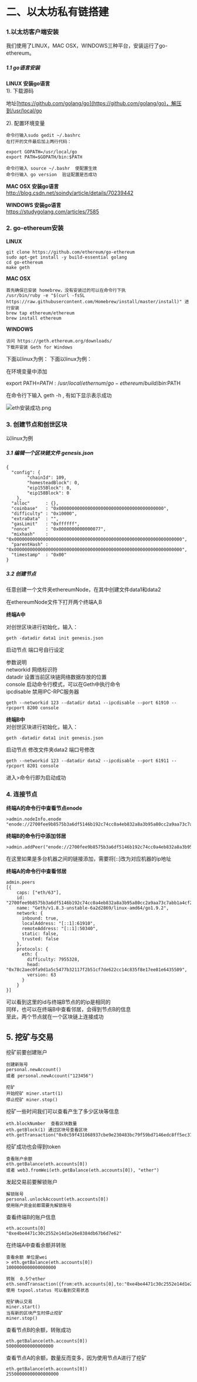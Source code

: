 # 二、以太坊私有链搭建

### 1.以太坊客户端安装
我们使用了LINUX，MAC OSX，WINDOWS三种平台，安装运行了go-ethereum。


##### 1.1 go语言安装


**LINUX 安装go语言**  
1). 下载源码  

地址[https://github.com/golang/go](https://github.com/golang/go)，解压到/usr/local/go


2). 配置环境变量 
```
命令行输入sudo gedit ~/.bashrc  
在打开的文件最后加上两行代码：

export GOPATH=/usr/local/go
export PATH=$GOPATH/bin:$PATH

命令行输入 source ~/.bashr  使配置生效
命令行输入 go version  验证配置是否成功
```


**MAC OSX 安装go语言**  
http://blog.csdn.net/soindy/article/details/70239442  


**WINDOWS 安装go语言**  
https://studygolang.com/articles/7585

### 2. go-ethereum安装


**LINUX**

    git clone https://github.com/ethereum/go-ethereum
    sudo apt-get install -y build-essential golang
    cd go-ethereum
    make geth

**MAC OSX**

    首先确保已安装 homebrew，没有安装过的可以在命令行下执
    /usr/bin/ruby -e "$(curl -fsSL https://raw.githubusercontent.com/Homebrew/install/master/install)" 进行安装
    brew tap ethereum/ethereum
    brew install ethereum

**WINDOWS**

    访问 https://geth.ethereum.org/downloads/
    下载并安装 Geth for Windows
    

下面以linux为例：
下面以linux为例：

在环境变量中添加

export PATH=$PATH:/usr/local/ethernum/go-ethereum/build/bin:$PATH


在命令行下输入 geth -h , 有如下显示表示成功

![eth安装成功.png](https://upload-images.jianshu.io/upload_images/1819486-45666a75fdce172f.png?imageMogr2/auto-orient/strip%7CimageView2/2/w/1240)




### 3. 创建节点和创世区块

以linux为例

##### 3.1  编辑一个区块链文件 genesis.json
```
{
  "config": {
        "chainId": 109,
        "homesteadBlock": 0,
        "eip155Block": 0,
        "eip158Block": 0
    },
  "alloc"      : {},
  "coinbase"   : "0x0000000000000000000000000000000000000000",
  "difficulty" : "0x10000",
  "extraData"  : "",
  "gasLimit"   : "0xffffff",
  "nonce"      : "0x0000000000000077",
  "mixhash"    : "0x0000000000000000000000000000000000000000000000000000000000000000",
  "parentHash" : "0x0000000000000000000000000000000000000000000000000000000000000000",
  "timestamp"  : "0x00"
}
```
##### 3.2 创建节点

任意创建一个文件夹ethereumNode，在其中创建文件data1和data2

在ethereumNode文件下打开两个终端A,B


**终端A中**

对创世区块进行初始化，输入：
```
geth -datadir data1 init genesis.json
```
启动节点  端口号自行设定

参数说明  
networkid     网络标识符  
datadir     	设置当前区块链网络数据存放的位置  
console     	启动命令行模式，可以在Geth中执行命令  
ipcdisable                禁用IPC-RPC服务器
```
geth --networkid 123 --datadir data1 --ipcdisable --port 61910 --rpcport 8200 console
```
**终端B中**  
对创世区块进行初始化，输入：
```
geth -datadir data1 init genesis.json
```
启动节点  修改文件夹data2   端口号修改

```
geth --networkid 123 --datadir data2 --ipcdisable --port 61911 --rpcport 8201 console
```
进入>命令行即为启动成功


### 4. 连接节点

**终端A的命令行中查看节点enode**  
```
>admin.nodeInfo.enode
"enode://2700fee9b8575b3a6df5146b192c74cc0a4eb832a8a3b95a80cc2a9aa73c7abb1a4cf2e734bb0228789611f86c95bcfe2654a187f3fa5ea58b49d245cf014e35@[::]:61910"
```
**终端B的命令行中添加邻居**
```
>admin.addPeer("enode://2700fee9b8575b3a6df5146b192c74cc0a4eb832a8a3b95a80cc2a9aa73c7abb1a4cf2e734bb0228789611f86c95bcfe2654a187f3fa5ea58b49d245cf014e35@[::]:61910")
```
在这里如果是多台机器之间的链接添加，需要将[::]改为对应机器的ip地址  

**终端A的命令行中查看邻居**
```
admin.peers
[{
    caps: ["eth/63"],
    id: "2700fee9b8575b3a6df5146b192c74cc0a4eb832a8a3b95a80cc2a9aa73c7abb1a4cf2e734bb0228789611f86c95bcfe2654a187f3fa5ea58b49d245cf014e35",
    name: "Geth/v1.8.3-unstable-6a2d2869/linux-amd64/go1.9.2",
    network: {
      inbound: true,
      localAddress: "[::1]:61910",
      remoteAddress: "[::1]:50340",
      static: false,
      trusted: false
    },
    protocols: {
      eth: {
        difficulty: 7955328,
        head: "0x78c2aec0fa9d1a5c5477b32117f2b51cf7de622cc14c835f8e17ee81e6435509",
        version: 63
      }
    }
}]

```
可以看到这里的id与终端B节点的的ip是相同的  
同样，也可以在终端B中查看邻居，会得到节点B的信息  
至此，两个节点就在一个区块链上连接成功

## 5. 挖矿与交易

挖矿前要创建账户
```
创建新账号
personal.newAccount()
或者 personal.newAccount("123456")
```
```
挖矿
开始挖矿 miner.start(1)
停止挖矿 miner.stop()
```
挖矿一些时间我们可以查看产生了多少区块等信息
```
eth.blockNumber  查看区块数量
eth.getBlock(1) 通过区块号查看区块
eth.getTransaction("0x0c59f431068937cbe9e230483bc79f59bd7146edc8ff5ec37fea6710adcab825")
```
挖矿成功也会得到token
```
查看账户余额
eth.getBalance(eth.accounts[0])
或者 web3.fromWei(eth.getBalance(eth.accounts[0]), "ether")
```


发起交易前要解锁账户
```
解锁账号
personal.unlockAccount(eth.accounts[0])
使用账户资金前都需要先解锁账号
```
查看终端B的账户信息
```
eth.accounts[0]
"0xe4be4471c30c2552e14d1e26e8384db67b6d7e62"
```

在终端A中查看余额并转账
```
查看余额 单位是wei
> eth.getBalance(eth.accounts[0])
1000000000000000000

转账  0.5个ether
eth.sendTransaction({from:eth.accounts[0],to:"0xe4be4471c30c2552e14d1e26e8384db67b6d7e62",value:web3.toWei(0.5,"ether")})
使用 txpool.status 可以看到交易状态

挖矿确认交易
miner.start()
当有新的区块产生时停止挖矿
miner.stop()
```

查看节点B的余额，转账成功
```
eth.getBalance(eth.accounts[0])
500000000000000000
```

查看节点A的余额，数量反而变多，因为使用节点A进行了挖矿
```
eth.getBalance(eth.accounts[0])
25500000000000000000
```


###   
